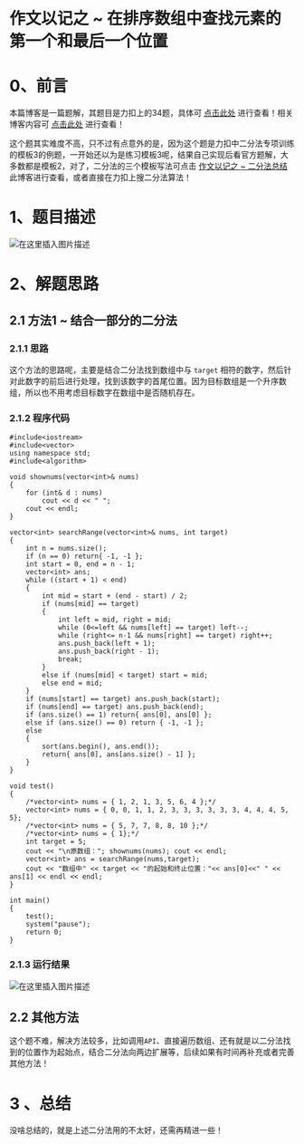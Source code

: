 作文以记之 ~ 在排序数组中查找元素的第一个和最后一个位置
=
# 0、前言
本篇博客是一篇题解，其题目是力扣上的34题，具体可 [点击此处](https://leetcode-cn.com/problems/find-first-and-last-position-of-element-in-sorted-array/) 进行查看！相关博客内容可 [点击此处](https://blog.csdn.net/m0_51961114/article/details/124057008) 进行查看！

这个题其实难度不高，只不过有点意外的是，因为这个题是力扣中二分法专项训练的模板3的例题，一开始还以为是练习模板3呢，结果自己实现后看官方题解，大多数都是模板2，对了，二分法的三个模板写法可点击 [作文以记之 ~ 二分法总结](https://blog.csdn.net/m0_51961114/article/details/124028325) 此博客进行查看，或者直接在力扣上搜二分法算法！
# 1、题目描述
![在这里插入图片描述](https://img-blog.csdnimg.cn/cadcfbca359e4584b88875c4eca876ad.png?x-oss-process=image/watermark,type_d3F5LXplbmhlaQ,shadow_50,text_Q1NETiBA5bCP5by6fg==,size_20,color_FFFFFF,t_70,g_se,x_16)

# 2、解题思路
## 2.1 方法1 ~ 结合一部分的二分法
### 2.1.1 思路
这个方法的思路呢，主要是结合二分法找到数组中与 `target` 相符的数字，然后针对此数字的前后进行处理，找到该数字的首尾位置。因为目标数组是一个升序数组，所以也不用考虑目标数字在数组中是否随机存在。
### 2.1.2 程序代码


	#include<iostream>
	#include<vector>
	using namespace std;
	#include<algorithm>
	
	void shownums(vector<int>& nums)
	{
		for (int& d : nums)
			cout << d << " ";
		cout << endl;
	}
	
	vector<int> searchRange(vector<int>& nums, int target) 
	{
		int n = nums.size();
		if (n == 0) return{ -1, -1 };
		int start = 0, end = n - 1;
		vector<int> ans;
		while ((start + 1) < end)
		{
			int mid = start + (end - start) / 2;
			if (nums[mid] == target)
			{
				int left = mid, right = mid;
				while (0<=left && nums[left] == target) left--;
				while (right<= n-1 && nums[right] == target) right++;
				ans.push_back(left + 1);
				ans.push_back(right - 1);
				break;
			}
			else if (nums[mid] < target) start = mid;
			else end = mid;
		}
		if (nums[start] == target) ans.push_back(start);
		if (nums[end] == target) ans.push_back(end);
		if (ans.size() == 1) return{ ans[0], ans[0] };
		else if (ans.size() == 0) return { -1, -1 };
		else
		{
			sort(ans.begin(), ans.end());
			return{ ans[0], ans[ans.size() - 1] };
		}
	}
	
	void test()
	{
		/*vector<int> nums = { 1, 2, 1, 3, 5, 6, 4 };*/
		vector<int> nums = { 0, 0, 1, 1, 2, 3, 3, 3, 3, 3, 3, 4, 4, 4, 5, 5};
		/*vector<int> nums = { 5, 7, 7, 8, 8, 10 };*/
		/*vector<int> nums = { 1};*/
		int target = 5;
		cout << "\n原数组："; shownums(nums); cout << endl;
		vector<int> ans = searchRange(nums,target);
		cout << "数组中" << target << "的起始和终止位置："<< ans[0]<<" " << ans[1] << endl << endl;
	}
	
	int main()
	{
		test();
		system("pause");
		return 0;
	}

### 2.1.3 运行结果
![在这里插入图片描述](https://img-blog.csdnimg.cn/d23a84dfdc9e4824b71b2c97c7dcdab9.png?x-oss-process=image/watermark,type_d3F5LXplbmhlaQ,shadow_50,text_Q1NETiBA5bCP5by6fg==,size_20,color_FFFFFF,t_70,g_se,x_16)
## 2.2 其他方法
这个题不难，解决方法较多，比如调用`API`、直接遍历数组、还有就是以二分法找到的位置作为起始点，结合二分法向两边扩展等，后续如果有时间再补充或者完善其他方法！
# 3 、总结
没啥总结的，就是上述二分法用的不太好，还需再精进一些！
